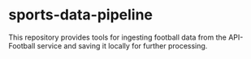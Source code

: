 # sports-data-pipeline

This repository provides tools for ingesting football data from the API-Football service and saving it locally for further processing.
